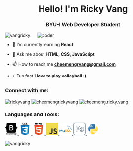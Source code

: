 <h1 align="center">Hello! I'm Ricky Vang</h1>
<h3 align="center">BYU-I Web Developer Student</h3>

<img align="right" alt="coder" width="400" src="https://cdn.dribbble.com/users/2069402/screenshots/5574718/media/8c5a6ae295d7b6e73adaa9ae68b3b8fd.gif">

<p align="left"> <img src="https://komarev.com/ghpvc/?username=vangricky&label=Profile%20views&color=0e75b6&style=flat" alt="vangricky" /> </p>

- 🌱 I’m currently learning **React**

- 💬 Ask me about **HTML, CSS, JavaScript**

- 📫 How to reach me **cheemengrvang@gmail.com**

- ⚡ Fun fact **I love to play volleyball :)**

<h3 align="left">Connect with me:</h3>
<p align="left">
<a href="https://linkedin.com/in/rickyvang" target="blank"><img align="center" src="https://raw.githubusercontent.com/rahuldkjain/github-profile-readme-generator/master/src/images/icons/Social/linked-in-alt.svg" alt="rickyvang" height="30" width="40" /></a>
<a href="https://fb.com/cheemengrickyvang" target="blank"><img align="center" src="https://raw.githubusercontent.com/rahuldkjain/github-profile-readme-generator/master/src/images/icons/Social/facebook.svg" alt="cheemengrickyvang" height="30" width="40" /></a>
<a href="https://instagram.com/cheemeng.ricky.vang" target="blank"><img align="center" src="https://raw.githubusercontent.com/rahuldkjain/github-profile-readme-generator/master/src/images/icons/Social/instagram.svg" alt="cheemeng.ricky.vang" height="30" width="40" /></a>
</p>

<h3 align="left">Languages and Tools:</h3>
<p align="left"> <a href="https://getbootstrap.com" target="_blank" rel="noreferrer"> <img src="https://raw.githubusercontent.com/devicons/devicon/master/icons/bootstrap/bootstrap-plain-wordmark.svg" alt="bootstrap" width="40" height="40"/> </a> <a href="https://www.w3schools.com/css/" target="_blank" rel="noreferrer"> <img src="https://raw.githubusercontent.com/devicons/devicon/master/icons/css3/css3-original-wordmark.svg" alt="css3" width="40" height="40"/> </a> <a href="https://www.w3.org/html/" target="_blank" rel="noreferrer"> <img src="https://raw.githubusercontent.com/devicons/devicon/master/icons/html5/html5-original-wordmark.svg" alt="html5" width="40" height="40"/> </a> <a href="https://developer.mozilla.org/en-US/docs/Web/JavaScript" target="_blank" rel="noreferrer"> <img src="https://raw.githubusercontent.com/devicons/devicon/master/icons/javascript/javascript-original.svg" alt="javascript" width="40" height="40"/> </a> <a href="https://www.mysql.com/" target="_blank" rel="noreferrer"> <img src="https://raw.githubusercontent.com/devicons/devicon/master/icons/mysql/mysql-original-wordmark.svg" alt="mysql" width="40" height="40"/> </a> <a href="https://www.photoshop.com/en" target="_blank" rel="noreferrer"> <img src="https://raw.githubusercontent.com/devicons/devicon/master/icons/photoshop/photoshop-line.svg" alt="photoshop" width="40" height="40"/> </a> <a href="https://www.python.org" target="_blank" rel="noreferrer"> <img src="https://raw.githubusercontent.com/devicons/devicon/master/icons/python/python-original.svg" alt="python" width="40" height="40"/> </a> </p>

<!-- <p><img align="left" src="https://github-readme-stats.vercel.app/api/top-langs?username=vangricky&show_icons=true&locale=en&layout=compact" alt="vangricky" /></p>

<p>&nbsp;<img align="center" src="https://github-readme-stats.vercel.app/api?username=vangricky&show_icons=true&locale=en" alt="vangricky" /></p>
 -->
<p><img align="center" src="https://github-readme-streak-stats.herokuapp.com/?user=vangricky&" alt="vangricky" /></p>
